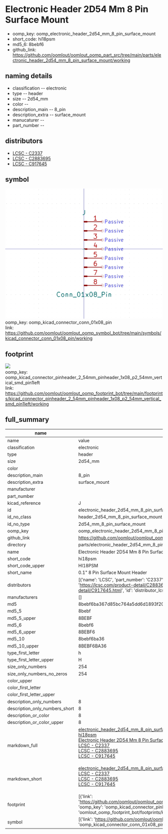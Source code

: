 # Electronic Header 2D54 Mm 8 Pin Surface Mount

  
* oomp_key: oomp_electronic_header_2d54_mm_8_pin_surface_mount 
* short_code: hi18psm
* md5_6: 8bebf6  
* github_link: https://github.com/oomlout/oomlout_oomp_part_src/tree/main/parts/electronic_header_2d54_mm_8_pin_surface_mount/working  
## naming details
* classification -- electronic
* type -- header
* size -- 2d54_mm
* color -- 
* description_main -- 8_pin
* description_extra -- surface_mount
* manucaturer -- 
* part_number -- 

## distributors
* [LCSC - C2337](https://lcsc.com/product-detail/C2337.html)   
* [LCSC - C2883695](https://lcsc.com/product-detail/C2883695.html)   
* [LCSC - C917645](https://lcsc.com/product-detail/C917645.html)   


## symbol

![](symbol/0/working/working_600.png)  
oomp_key: oomp_kicad_connector_conn_01x08_pin  
link: https://github.com/oomlout/oomlout_oomp_symbol_bot/tree/main/symbols/kicad_connector_conn_01x08_pin/working  

## footprint

![](footprint/0/working/working_600.png)  
oomp_key: oomp_kicad_connector_pinheader_2_54mm_pinheader_1x08_p2_54mm_vertical_smd_pin1left  
link: https://github.com/oomlout/oomlout_oomp_footprint_bot/tree/main/footprints/kicad_connector_pinheader_2_54mm_pinheader_1x08_p2_54mm_vertical_smd_pin1left/working  

## full_summary
| name | value | 
| --- | --- | 
| name | value | 
| classification | electronic | 
| type | header | 
| size | 2d54_mm | 
| color |  | 
| description_main | 8_pin | 
| description_extra | surface_mount | 
| manufacturer |  | 
| part_number |  | 
| kicad_reference | J | 
| id | electronic_header_2d54_mm_8_pin_surface_mount | 
| id_no_class | header_2d54_mm_8_pin_surface_mount | 
| id_no_type | 2d54_mm_8_pin_surface_mount | 
| oomp_key | oomp_electronic_header_2d54_mm_8_pin_surface_mount | 
| github_link | https://github.com/oomlout/oomlout_oomp_part_src/tree/main/parts/electronic_header_2d54_mm_8_pin_surface_mount/working | 
| directory | parts/electronic_header_2d54_mm_8_pin_surface_mount | 
| name | Electronic Header 2D54 Mm 8 Pin Surface Mount | 
| short_code | hi18psm | 
| short_code_upper | HI18PSM | 
| short_name | 0.1" 8 Pin Surface Mount Header | 
| distributors | [{'name': 'LCSC', 'part_number': 'C2337', 'link': 'https://lcsc.com/product-detail/C2337.html', 'id': 'distributor_lcsc'}, {'name': 'LCSC', 'part_number': 'C2883695', 'link': 'https://lcsc.com/product-detail/C2883695.html', 'id': 'distributor_lcsc'}, {'name': 'LCSC', 'part_number': 'C917645', 'link': 'https://lcsc.com/product-detail/C917645.html', 'id': 'distributor_lcsc'}] | 
| manufacturers | [] | 
| md5 | 8bebf6ba367d85bc764a5dd6d1893f20 | 
| md5_5 | 8bebf | 
| md5_5_upper | 8BEBF | 
| md5_6 | 8bebf6 | 
| md5_6_upper | 8BEBF6 | 
| md5_10 | 8bebf6ba36 | 
| md5_10_upper | 8BEBF6BA36 | 
| type_first_letter | h | 
| type_first_letter_upper | H | 
| size_only_numbers | 254 | 
| size_only_numbers_no_zeros | 254 | 
| color_upper |  | 
| color_first_letter |  | 
| color_first_letter_upper |  | 
| description_only_numbers | 8 | 
| description_only_numbers_short | 8 | 
| description_or_color | 8 | 
| description_or_color_upper | 8 | 
| markdown_full | [electronic_header_2d54_mm_8_pin_surface_mount](https://github.com/oomlout/oomlout_oomp_part_src/tree/main/parts/electronic_header_2d54_mm_8_pin_surface_mount/working)<br>[hi18psm](https://github.com/oomlout/oomlout_oomp_part_src/tree/main/parts/electronic_header_2d54_mm_8_pin_surface_mount/working)<br>[Electronic Header 2D54 Mm 8 Pin Surface Mount](https://github.com/oomlout/oomlout_oomp_part_src/tree/main/parts/electronic_header_2d54_mm_8_pin_surface_mount/working)<br>[LCSC - C2337<br>](https://lcsc.com/product-detail/C2337.html)[LCSC - C2883695<br>](https://lcsc.com/product-detail/C2883695.html)[LCSC - C917645<br>](https://lcsc.com/product-detail/C917645.html)<br> | 
| markdown_short | [electronic_header_2d54_mm_8_pin_surface_mount](https://github.com/oomlout/oomlout_oomp_part_src/tree/main/parts/electronic_header_2d54_mm_8_pin_surface_mount/working)<br>[LCSC - C2337<br>](https://lcsc.com/product-detail/C2337.html)[LCSC - C2883695<br>](https://lcsc.com/product-detail/C2883695.html)[LCSC - C917645<br>](https://lcsc.com/product-detail/C917645.html)<br> | 
| footprint | [{'link': 'https://github.com/oomlout/oomlout_oomp_footprint_bot/tree/main/foootprntss/kicad_connector_pinheader_2_54mm_pinheader_1x08_p2_54mm_vertical_smd_pin1left', 'oomp_key': 'oomp_kicad_connector_pinheader_2_54mm_pinheader_1x08_p2_54mm_vertical_smd_pin1left', 'directory': 'oomlout_oomp_footprint_bot/footprints/kicad_connector_pinheader_2_54mm_pinheader_1x08_p2_54mm_vertical_smd_pin1left//working/working.kicad_mod'}] | 
| symbol | [{'link': 'https://github.com/oomlout/oomlout_oomp_symbol_bot/tree/main/symbols/kicad_connector_conn_01x08_pin', 'oomp_key': 'oomp_kicad_connector_conn_01x08_pin', 'directory': 'oomlout_oomp_symbol_bot/symbols/kicad_connector_conn_01x08_pin//working/working.kicad_sym'}] | 
